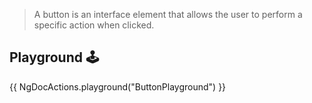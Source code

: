 > A button is an interface element that allows the user to perform a specific action when clicked.

## Playground 🕹️

{{ NgDocActions.playground("ButtonPlayground") }}

<div id="end"></div>
